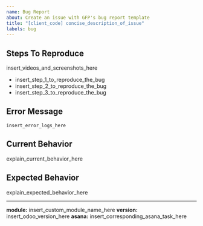 ```yaml
---
name: Bug Report
about: Create an issue with GFP's bug report template
title: "[client_code] concise_description_of_issue"
labels: bug
---
```


## Steps To Reproduce

insert_videos_and_screenshots_here

- insert_step_1_to_reproduce_the_bug
- insert_step_2_to_reproduce_the_bug
- insert_step_3_to_reproduce_the_bug

## Error Message

```
insert_error_logs_here
```

## Current Behavior

explain_current_behavior_here

## Expected Behavior

explain_expected_behavior_here

---

**module:** insert_custom_module_name_here
**version:** insert_odoo_version_here
**asana:** insert_corresponding_asana_task_here
